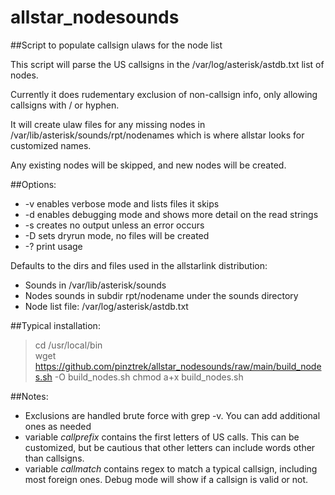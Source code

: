# allstar_nodesounds
##Script to populate callsign ulaws for the node list

This script will parse the US callsigns in the /var/log/asterisk/astdb.txt list of nodes. 

Currently it does rudementary exclusion of non-callsign info, only allowing callsigns with / or hyphen.

It will create ulaw files for any missing nodes in /var/lib/asterisk/sounds/rpt/nodenames which is where allstar looks for customized names. 

Any existing nodes will be skipped, and new nodes will be created. 

##Options:
- -v enables verbose mode and lists files it skips
- -d enables debugging mode and shows more detail on the read strings
- -s creates no output unless an error occurs
- -D sets dryrun mode, no files will be created
- -? print usage


Defaults to the dirs and files used in the allstarlink distribution:
- Sounds in /var/lib/asterisk/sounds
- Nodes sounds in subdir rpt/nodename under the sounds directory
- Node list file: /var/log/asterisk/astdb.txt

##Typical installation:
>cd /usr/local/bin<br>
>wget https://github.com/pinztrek/allstar_nodesounds/raw/main/build_nodes.sh -O build_nodes.sh
>chmod a+x build_nodes.sh

##Notes:
- Exclusions are handled brute force with grep -v. You can add additional ones as needed
- variable *callprefix* contains the first letters of US calls. This can be customized, but be cautious that other letters can include words other than callsigns.
- variable *callmatch* contains regex to match a typical callsign, including most foreign ones. Debug mode will show if a callsign is valid or not. 
